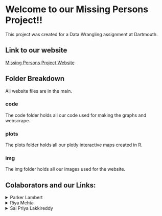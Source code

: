 # Welcome to our Missing Persons Project!!
This project was created for a Data Wrangling assignment at Dartmouth.
## Link to our website
[Missing Persons Project Website](https://plambert777.github.io/MissingPersonsProject/index.html)
## Folder Breakdown
All website files are in the main.
### code
The code folder holds all our code used for making the graphs and webscrape.
### plots
The plots folder holds all our plotly interactive maps created in R.
### img
The img folder holds all our images used for the website.
## Colaborators and our Links:
<details>
  <summary>Parker Lambert</summary>
  <p><a href="https://github.com/plambert777" target="_blank">Github</a></p>
  <p><a href="https://www.linkedin.com/in/parkerjosephgreenlambert/" target="_blank">LinkedIn</a></p>
</details>
<details>
  <summary>Riya Mehta</summary>
  <p><a href="https://github.com/riyamehta18" target="_blank">Github</a></p>
  <p><a href="https://www.linkedin.com/in/riyamehta18/" target="_blank">LinkedIn</a></p>
</details>
<details>
  <summary>Sai Priya Lakkireddy</summary>
  <p><a href="https://github.com/saipriya0209">Github</a></p>
  <p><a href="https://www.linkedin.com/in/sai-priya-lakkireddy-sp/" target="_blank">LinkedIn</a></p>
</details>

